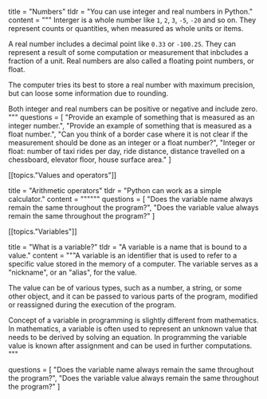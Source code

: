title = "Numbers"
tldr = "You can use integer and real numbers in Python."
content = """
Interger is a whole number like `1`, `2`, `3`, `-5`, `-20` and so on.
They represent counts or quantities, when measured as whole units or items. 

A real number includes a decimal point like `0.33` or `-100.25`.
They can represent a result of some computation or measurement that inbcludes a fraction of a unit. 
Real numbers are also called a floating point numbers, or float.

The computer tries its best to store a real number with maximum precision,
but can loose some information due to rounding.

Both integer and real numbers can be positive or negative and include zero.
"""
questions = [
  "Provide an example of something that is measured as an integer number.",
  "Provide an example of something that is measured as a float number.",
  "Can you think of a border case where it is not clear if the measurement should be done as an integer or a float number?",
  "Integer or float: number of taxi rides per day, ride distance, distance travelled on a chessboard, elevator floor, house surface area."
]

[[topics."Values and operators"]]

title = "Arithmetic operators"
tldr = "Python can work as a simple calculator."
content = """"""
questions = [
  "Does the variable name always remain the same throughout the program?",
  "Does the variable value always remain the same throughout the program?"
]


[[topics."Variables"]]

title = "What is a variable?"
tldr = "A variable is a name that is bound to a value."
content = """A variable is an identifier that is used to refer to a specific value 
stored in the memory of a computer.
The variable serves as a "nickname", or an "alias", for the value.

The value can be of various types, such as a number, a string, or some other object, 
and it can be passed to various parts of the program, modified or reassigned 
during the execution of the program.

Concept of a variable in programming is slightly different from mathematics.
In mathematics, a variable is often used to represent an unknown value that needs to be derived by solving an equation.
In programming the variable value is known after assignment and can be used in further computations.
"""

questions = [
  "Does the variable name always remain the same throughout the program?",
  "Does the variable value always remain the same throughout the program?"
]